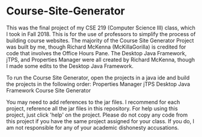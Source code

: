# Course-Site-Generator
This was the final project of my CSE 219 (Computer Science III) class, which I took in Fall 2018. 
This is for the use of professors to simplify the process of building course websites. 
The majority of the Course Site Generator Project was built by me, though Richard McKenna (McKillaGorilla) is credited for code that involves the Office Hours Pane. 
The Desktop Java Framework, jTPS, and Properties Manager were all created by Richard McKenna, though I made some edits to the Desktop Java Framework.

To run the Course Site Generator, open the projects in a java ide and build the projects in the following order: 
Properties Manager
jTPS
Desktop Java Framework
Course Site Generator 

You may need to add references to the jar files. I recommend for each project, reference all the jar files in this repository. For help using this project, just click 'help' on the project. Please do not copy any code from this project if you have the same project assigned for your class. If you do, I am not responsible for any of your academic dishonesty accusations.
